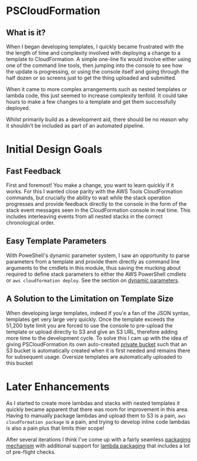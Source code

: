 # PSCloudFormation

## What is it?

When I began developing templates, I quickly became frustrated with the the length of time and complexity involved with deploying a change to a template to CloudFormation. A simple one-line fix would involve either using one of the command line tools, then jumping into the console to see how the update is progressing, or using the console itself and going through the half dozen or so screens just to get the thing uploaded and submitted.

When it came to more complex arrangements such as nested templates or lambda code, this just seemed to increase complexity tenfold. It could take hours to make a few changes to a template and get them successfully deployed.

Whilst primarily build as a development aid, there should be no reason why it shouldn't be included as part of an automated pipeline.

# Initial Design Goals

## Fast Feedback

First and foremost! You make a change, you want to learn quickly if it works. For this I wanted close parity with the AWS Tools CloudFormation commands, but crucially the ability to wait while the stack operation progresses and provide feedback directly to the console in the form of the stack event messages seen in the CloudFormation console in real time. This includes interleaving events from all nested stacks in the correct chronological order.

## Easy Template Parameters

With PoweShell's dynamic parameter system, I saw an opportunity to parse parameters from a template and provide them directly as command line arguments to the cmdlets in this module, thus saving the mucking about required to define stack parameters to either the AWS PowerShell cmdlets or `aws cloudformation deploy`. See the section on [dynamic parameters](xref:dynamic-parameters).

## A Solution to the Limitation on Template Size

When developing large templates, indeed if you'e a fan of the JSON syntax, templates get very large very quickly. Once the template exceeds the 51,200 byte limit you are forced to use the console to pre-upload the template or upload directly to S3 and give an S3 URL, therefore adding more time to the development cycle. To solve this I cam up with the idea of giving PSCloudFormation its own auto-created [private bucket](xref:private-bucket) such that an S3 bucket is automatically created when it is first needed and remains there for subsequent usage. Oversize templates are automatically uploaded to this bucket

# Later Enhancements

As I started to create more lambdas and stacks with nested templates it quickly became apparent that there was room for improvement in this area. Having to manually package lambdas and upload them to S3 is a pain, `aws cloudformation package` is a pain, and trying to develop inline code lambdas is also a pain plus that limits thier scope!

After several iterations I think I've come up with a fairly seamless [packaging mechanism](xref:packaging) with additional support for [lambda packaging](xref:lambda_packager) that includes a lot of pre-flight checks.
